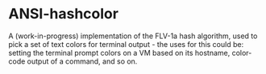 # ANSI-hashcolor

A (work-in-progress) implementation of the FLV-1a hash algorithm, used to pick a set of text colors for terminal output - the uses for this could be: setting the terminal prompt colors on a VM based on its hostname, color-code output of a command, and so on.
